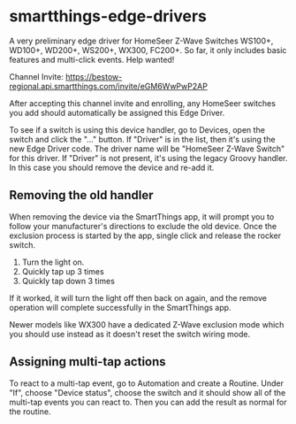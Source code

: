 # smartthings-edge-drivers

A very preliminary edge driver for HomeSeer Z-Wave Switches WS100+, WD100+, WD200+, WS200+, WX300, FC200+.
So far, it only includes basic features and multi-click events.
Help wanted!

Channel Invite:
https://bestow-regional.api.smartthings.com/invite/eGM6WwPwP2AP 

After accepting this channel invite and enrolling, any HomeSeer switches you add should automatically be assigned this Edge Driver.

To see if a switch is using this device handler, go to Devices, open the switch and click the "..." button. If "Driver" is in the list, then it's using the new Edge Driver code. The driver name will be "HomeSeer Z-Wave Switch" for this driver. If "Driver" is not present, it's using the legacy Groovy handler. In this case you should remove the device and re-add it.

## Removing the old handler

When removing the device via the SmartThings app, it will prompt you to follow your manufacturer's directions to exclude the old device. Once the exclusion process is started by the app, single click and release the rocker switch.

1) Turn the light on.
2) Quickly tap up 3 times
3) Quickly tap down 3 times

If it worked, it will turn the light off then back on again, and the remove operation will complete successfully in the SmartThings app.

Newer models like WX300 have a dedicated Z-Wave exclusion mode which you should use instead as it doesn't reset the switch wiring mode.

## Assigning multi-tap actions

To react to a multi-tap event, go to Automation and create a Routine. Under "If", choose "Device status", choose the switch and it should show all of the multi-tap events you can react to. Then you can add the result as normal for the routine.
